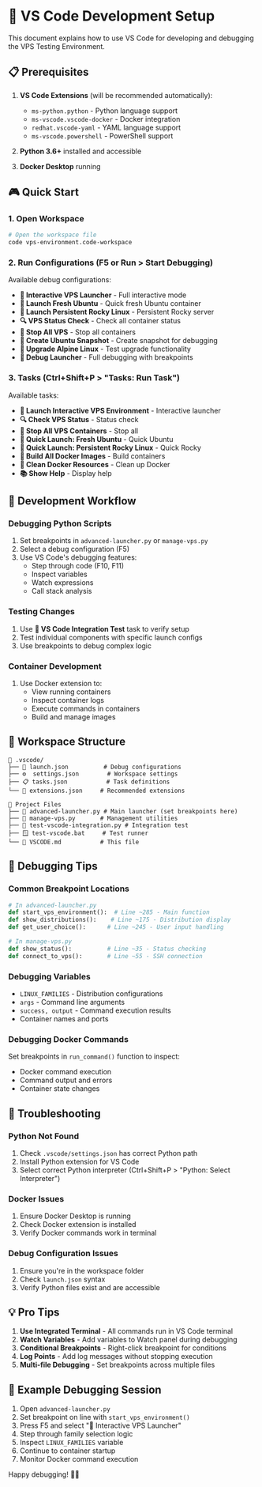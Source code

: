 # 🚀 VS Code Development Setup

This document explains how to use VS Code for developing and debugging the VPS Testing Environment.

## 📋 Prerequisites

1. **VS Code Extensions** (will be recommended automatically):
   - `ms-python.python` - Python language support
   - `ms-vscode.vscode-docker` - Docker integration
   - `redhat.vscode-yaml` - YAML language support
   - `ms-vscode.powershell` - PowerShell support

2. **Python 3.6+** installed and accessible
3. **Docker Desktop** running

## 🎮 Quick Start

### 1. Open Workspace
```bash
# Open the workspace file
code vps-environment.code-workspace
```

### 2. Run Configurations (F5 or Run > Start Debugging)

Available debug configurations:
- **🚀 Interactive VPS Launcher** - Full interactive mode
- **🧹 Launch Fresh Ubuntu** - Quick fresh Ubuntu container
- **💾 Launch Persistent Rocky Linux** - Persistent Rocky server
- **🔍 VPS Status Check** - Check all container status
- **🛑 Stop All VPS** - Stop all containers
- **📸 Create Ubuntu Snapshot** - Create snapshot for debugging
- **🔄 Upgrade Alpine Linux** - Test upgrade functionality
- **🐍 Debug Launcher** - Full debugging with breakpoints

### 3. Tasks (Ctrl+Shift+P > "Tasks: Run Task")

Available tasks:
- **🚀 Launch Interactive VPS Environment** - Interactive launcher
- **🔍 Check VPS Status** - Status check
- **🛑 Stop All VPS Containers** - Stop all
- **🧹 Quick Launch: Fresh Ubuntu** - Quick Ubuntu
- **💾 Quick Launch: Persistent Rocky Linux** - Quick Rocky
- **🐳 Build All Docker Images** - Build containers
- **🧼 Clean Docker Resources** - Clean up Docker
- **📚 Show Help** - Display help

## 🔧 Development Workflow

### Debugging Python Scripts
1. Set breakpoints in `advanced-launcher.py` or `manage-vps.py`
2. Select a debug configuration (F5)
3. Use VS Code's debugging features:
   - Step through code (F10, F11)
   - Inspect variables
   - Watch expressions
   - Call stack analysis

### Testing Changes
1. Use **🧪 VS Code Integration Test** task to verify setup
2. Test individual components with specific launch configs
3. Use breakpoints to debug complex logic

### Container Development
1. Use Docker extension to:
   - View running containers
   - Inspect container logs
   - Execute commands in containers
   - Build and manage images

## 📁 Workspace Structure

```
📁 .vscode/
├── 🚀 launch.json          # Debug configurations
├── ⚙️  settings.json        # Workspace settings  
├── 📋 tasks.json           # Task definitions
└── 🔌 extensions.json     # Recommended extensions

📁 Project Files
├── 🐍 advanced-launcher.py # Main launcher (set breakpoints here)
├── 🐍 manage-vps.py       # Management utilities
├── 🐍 test-vscode-integration.py # Integration test
├── 🪟 test-vscode.bat     # Test runner
└── 📖 VSCODE.md           # This file
```

## 🐛 Debugging Tips

### Common Breakpoint Locations
```python
# In advanced-launcher.py
def start_vps_environment():  # Line ~285 - Main function
def show_distributions():    # Line ~175 - Distribution display
def get_user_choice():      # Line ~245 - User input handling

# In manage-vps.py  
def show_status():          # Line ~35 - Status checking
def connect_to_vps():       # Line ~55 - SSH connection
```

### Debugging Variables
- `LINUX_FAMILIES` - Distribution configurations
- `args` - Command line arguments
- `success, output` - Command execution results
- Container names and ports

### Debugging Docker Commands
Set breakpoints in `run_command()` function to inspect:
- Docker command execution
- Command output and errors
- Container state changes

## 🚨 Troubleshooting

### Python Not Found
1. Check `.vscode/settings.json` has correct Python path
2. Install Python extension for VS Code
3. Select correct Python interpreter (Ctrl+Shift+P > "Python: Select Interpreter")

### Docker Issues
1. Ensure Docker Desktop is running
2. Check Docker extension is installed
3. Verify Docker commands work in terminal

### Debug Configuration Issues
1. Ensure you're in the workspace folder
2. Check `launch.json` syntax
3. Verify Python files exist and are accessible

## 💡 Pro Tips

1. **Use Integrated Terminal** - All commands run in VS Code terminal
2. **Watch Variables** - Add variables to Watch panel during debugging
3. **Conditional Breakpoints** - Right-click breakpoint for conditions
4. **Log Points** - Add log messages without stopping execution
5. **Multi-file Debugging** - Set breakpoints across multiple files

## 🎯 Example Debugging Session

1. Open `advanced-launcher.py`
2. Set breakpoint on line with `start_vps_environment()`
3. Press F5 and select "🚀 Interactive VPS Launcher"
4. Step through family selection logic
5. Inspect `LINUX_FAMILIES` variable
6. Continue to container startup
7. Monitor Docker command execution

Happy debugging! 🐛✨